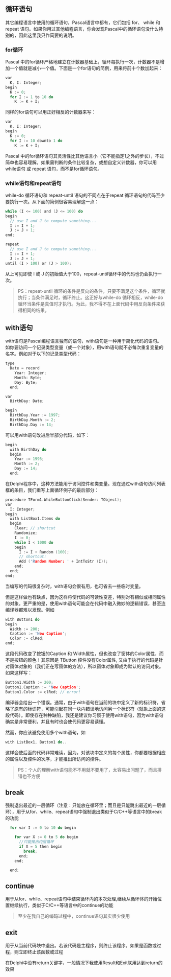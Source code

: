 ## 循环语句

其它编程语言中使用的循环语句，Pascal语言中都有，它们包括 for、 while 和 repeat 语句。如果你用过其他编程语言，你会发现Pascal中的循环语句没什么特别的，因此这里我只作简要的说明。


### for循环

Pascal 中的for循环严格地建立在计数器基础上，循环每执行一次，计数器不是增加一个值就是减小一个值。下面是一个for语句的简例，用来将前十个数加起来：

```c
var
  K, I: Integer;
begin
  K := 0;
  for I := 1 to 10 do
    K := K + I;
```

同样的for语句可以用正好相反的计数器来写：

```c
var
  K, I: Integer;
begin
  K := 0;
  for I := 10 downto 1 do
    K := K + I;
```

Pascal 中的for循环语句其灵活性比其他语言小（它不能指定1之外的步长），不过简单也容易理解。如果需判断的条件比较复杂，或想自定义计数器，你可以用while语句 或 repeat 语句，而不是for循环语句。


### while语句和repeat语句

while-do 循环语句和 repeat-until 语句的不同点在于repeat 循环语句的代码至少要执行一次。从下面的简例很容易理解这一点：

```c
while (I <= 100) and (J <= 100) do
begin
  // use I and J to compute something...
  I := I + 1;
  J := J + 1;
end;

repeat
  // use I and J to compute something...
  I := I + 1;
  J := J + 1;
until (I > 100) or (J > 100);
```

从上可见即使 I 或 J 的初始值大于100，repeat-until循环中的代码也仍会执行一次。

> PS：repeat-until 循环的条件是反向的条件，只要不满足这个条件，循环就执行；当条件满足时，循环终止。这正好与while-do 循环相反，while-do 循环当条件是真值时才执行。为此，我不得不在上面代码中用反向条件来获得相同的结果。

## with语句

with语句是Pascal编程语言独有的语句，with语句是一种用于简化代码的语句。 如你要访问一个记录类型变量（或一个对象），用with语句就不必每次重复变量的名字。例如对于以下的记录类型代码：

```c
type
  Date = record
    Year: Integer;
    Month: Byte;
    Day: Byte;
  end;

var
  BirthDay: Date;

begin
  BirthDay.Year := 1997;
  BirthDay.Month := 2;
  BirthDay.Day := 14;
```

可以用with语句改进后半部分代码，如下：

```c
begin
  with BirthDay do
  begin
    Year := 1995;
    Month := 2;
    Day := 14;
  end;
```

在Delphi程序中，这种方法能用于访问控件和类变量。现在通过with语句访问列表框的条目，我们重写上面循环例子的最后部分：

```c
procedure TForm1.WhileButtonClick(Sender: TObject);
var
  I: Integer;
begin
  with ListBox1.Items do
  begin
    Clear; // shortcut
    Randomize;
    I := 0;
    while I < 1000 do
    begin
      I := I + Random (100);
      // shortcut:
      Add ('Random Number: ' + IntToStr (I));
    end;
  end;
end;
```

当编写的代码很复杂时，with语句会很有用，也可省去一些临时变量。

但是这样做也有缺点，因为这样将使代码的可读性变差，特别对有相似或相同属性的对象。更严重的是，使用with语句可能会在代码中融入微妙的逻辑错误，甚至连编译器都难以发现。例如


```c
with Button1 do
begin
  Width := 200;
  Caption := 'New Caption';
  Color := clRed;
end;
```

这段代码改变了按钮的Caption 和 Width属性，但也改变了窗体的Color属性，而不是按钮的颜色！其原因是 TButton 控件没有Color属性, 又由于执行的代码是针对窗体对象的（我们正在写窗体的方法），所以窗体对象即成为默认的访问对象。如果这样写：

```c
Button1.Width := 200;
Button1.Caption := 'New Caption';
Button1.Color := clRed; // error!
```

编译器会给出一个错误。通常，由于with语句在当前的块中定义了新的标识符，省略了原有的标识符，可能引起在同一块内错误地访问另一个标识符（就象上面的这段代码）。即使存在种种缺陷，我还是建议你习惯于使用with语句，因为with语句确实是非常便利，并且有时也会使代码更容易读懂。

然而，你应该避免使用多个with语句，如

```c
with ListBox1, Button1 do..
```

这样会使后面的代码非常难读，因为，对该块中定义的每个属性，你都要根据相应的属性以及控件的次序，才能推出所访问的控件。

> PS：个人的理解with语句能不不用就不要用了，太容易出问题了，而且排错也不方便



## break

强制退出最近的一层循环（注意：只能放在循环里；而且是只能跳出最近的一层循环），用于从for、while、repeat语句中强制退出类似于C/C++等语言中的break的功能

```c
  for var I := 0 to 10 do begin

    for var X := 0 to 5 do begin
      //只能推出内层循环
      if X = 5 then begin
        break;
      end;
    end;

  end;
```

## continue

用于从for、while、repeat语句中结束循环内的本次处理,继续从循环体的开始位置继续执行，类似于C/C++等语言中的continue的功能

> 至少在我自己的编码过程中，continue语句其实很少使用

## exit

用于从当前代码块中退出。若该代码是主程序，则终止该程序。如果是函数或过程，则立即终止该函数或过程

在Delphi中没有return关键字，一般情况下我使用Result和Exit联用达到return的效果


